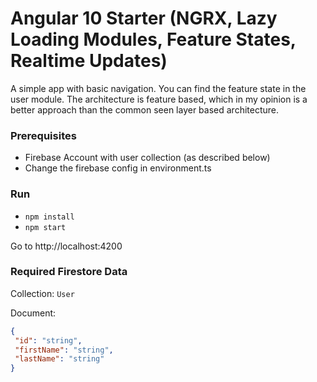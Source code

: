 # Angular 10 Starter (NGRX, Lazy Loading Modules, Feature States, Realtime Updates) 

A simple app with basic navigation. You can find the feature state in the user module.
The architecture is feature based, which in my opinion is a better approach than the common seen layer based architecture.

### Prerequisites
- Firebase Account with user collection (as described below)
- Change the firebase config in environment.ts

### Run
- `npm install`
- `npm start`

Go to http://localhost:4200

### Required Firestore Data

Collection: `User`

Document:
````json
{
 "id": "string",
 "firstName": "string",
 "lastName": "string"
}
````
